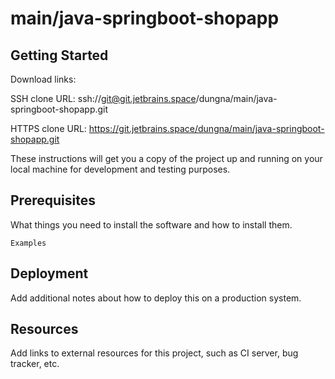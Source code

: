 # main/java-springboot-shopapp



## Getting Started

Download links:

SSH clone URL: ssh://git@git.jetbrains.space/dungna/main/java-springboot-shopapp.git

HTTPS clone URL: https://git.jetbrains.space/dungna/main/java-springboot-shopapp.git



These instructions will get you a copy of the project up and running on your local machine for development and testing purposes.

## Prerequisites

What things you need to install the software and how to install them.

```
Examples
```

## Deployment

Add additional notes about how to deploy this on a production system.

## Resources

Add links to external resources for this project, such as CI server, bug tracker, etc.
